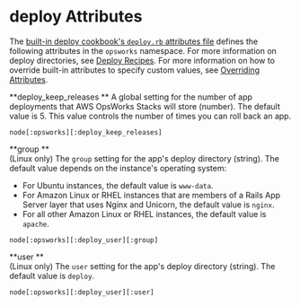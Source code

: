 # deploy Attributes<a name="attributes-recipes-deploy"></a>

The [built\-in deploy cookbook's `deploy.rb` attributes file](https://github.com/aws/opsworks-cookbooks/blob/release-chef-11.10/deploy/attributes/deploy.rb) defines the following attributes in the `opsworks` namespace\. For more information on deploy directories, see [Deploy Recipes](create-custom-deploy.md)\. For more information on how to override built\-in attributes to specify custom values, see [Overriding Attributes](workingcookbook-attributes.md)\.

**deploy\_keep\_releases **  <a name="attributes-recipes-deploy-global-keep-releases"></a>
A global setting for the number of app deployments that AWS OpsWorks Stacks will store \(number\)\. The default value is 5\. This value controls the number of times you can roll back an app\.  

```
node[:opsworks][:deploy_keep_releases]
```

**group **  
\(Linux only\) The `group` setting for the app's deploy directory \(string\)\. The default value depends on the instance's operating system:  
+ For Ubuntu instances, the default value is `www-data`\.
+ For Amazon Linux or RHEL instances that are members of a Rails App Server layer that uses Nginx and Unicorn, the default value is `nginx`\.
+ For all other Amazon Linux or RHEL instances, the default value is `apache`\.

```
node[:opsworks][:deploy_user][:group]
```

**user **  
\(Linux only\) The `user` setting for the app's deploy directory \(string\)\. The default value is `deploy`\.  

```
node[:opsworks][:deploy_user][:user]
```